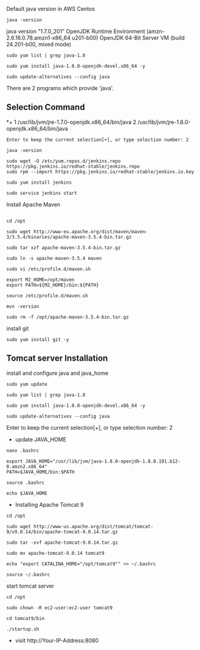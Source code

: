 Default java version in AWS Centos

```
java -version

```
java version "1.7.0_201"
OpenJDK Runtime Environment (amzn-2.6.16.0.78.amzn1-x86_64 u201-b00)
OpenJDK 64-Bit Server VM (build 24.201-b00, mixed mode)

```
sudo yum list | grep java-1.8

sudo yum install java-1.8.0-openjdk-devel.x86_64 -y

sudo update-alternatives --config java

```

There are 2 programs which provide 'java'.

  Selection    Command
-----------------------------------------------
*+ 1           /usr/lib/jvm/jre-1.7.0-openjdk.x86_64/bin/java
   2           /usr/lib/jvm/jre-1.8.0-openjdk.x86_64/bin/java


```
Enter to keep the current selection[+], or type selection number: 2

```

```
java -version

```

```
sudo wget -O /etc/yum.repos.d/jenkins.repo https://pkg.jenkins.io/redhat-stable/jenkins.repo
sudo rpm --import https://pkg.jenkins.io/redhat-stable/jenkins.io.key

sudo yum install jenkins

sudo service jenkins start

```

Install Apache Maven

```

cd /opt

sudo wget http://www-eu.apache.org/dist/maven/maven-3/3.5.4/binaries/apache-maven-3.5.4-bin.tar.gz

sudo tar xzf apache-maven-3.5.4-bin.tar.gz

sudo ln -s apache-maven-3.5.4 maven

sudo vi /etc/profile.d/maven.sh

export M2_HOME=/opt/maven
export PATH=${M2_HOME}/bin:${PATH}

source /etc/profile.d/maven.sh

mvn -version

sudo rm -f /opt/apache-maven-3.5.4-bin.tar.gz

```
install git

```
sudo yum install git -y
```

## Tomcat server Installation

install and configure java and java_home

```
sudo yum update

sudo yum list | grep java-1.8

sudo yum install java-1.8.0-openjdk-devel.x86_64 -y

sudo update-alternatives --config java

```

Enter to keep the current selection[+], or type selection number: 2

* update JAVA_HOME

```
nano .bashrc

export JAVA_HOME="/usr/lib/jvm/java-1.8.0-openjdk-1.8.0.191.b12-0.amzn2.x86_64"
PATH=$JAVA_HOME/bin:$PATH

source .bashrc

echo $JAVA_HOME
```

* Installing Apache Tomcat 9

```
cd /opt

sudo wget http://www-us.apache.org/dist/tomcat/tomcat-9/v9.0.14/bin/apache-tomcat-9.0.14.tar.gz

sudo tar -xvf apache-tomcat-9.0.14.tar.gz

sudo mv apache-tomcat-9.0.14 tomcat9

echo "export CATALINA_HOME="/opt/tomcat9"" >> ~/.bashrc

source ~/.bashrc

```
start tomcat server

```
cd /opt

sudo chown -R ec2-user:ec2-user tomcat9

cd tomcat9/bin

./startup.sh 

```

* visit http://Your-IP-Address:8080


